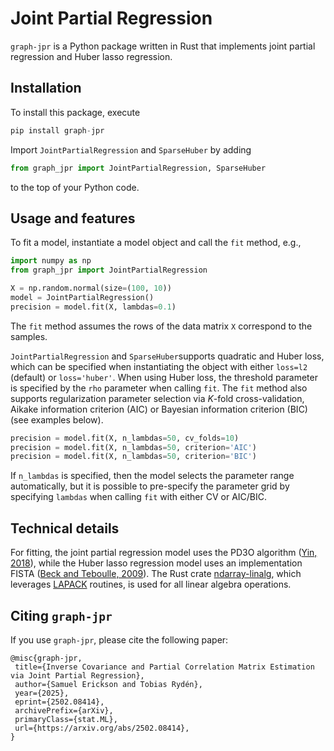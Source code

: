 # Joint Partial Regression

`graph-jpr` is a Python package written in Rust that implements joint partial regression and Huber lasso regression.

## Installation

To install this package, execute

```python
pip install graph-jpr
```

Import `JointPartialRegression` and `SparseHuber` by adding

```python
from graph_jpr import JointPartialRegression, SparseHuber
```

to the top of your Python code.

## Usage and features

To fit a model, instantiate a model object and call the `fit` method, e.g.,

```python
import numpy as np
from graph_jpr import JointPartialRegression

X = np.random.normal(size=(100, 10))
model = JointPartialRegression()
precision = model.fit(X, lambdas=0.1)
```

The `fit` method assumes the rows of the data matrix `X` correspond to the samples. 

`JointPartialRegression` and `SparseHuber`supports quadratic and Huber loss, which can be specified when instantiating the object with either `loss=l2` (default) or `loss='huber'`. When using Huber loss, the threshold parameter is specified by the `rho` parameter when calling `fit`. The `fit` method also supports regularization parameter selection via $K$-fold cross-validation, Aikake information criterion (AIC) or Bayesian information criterion (BIC) (see examples below). 

```python
precision = model.fit(X, n_lambdas=50, cv_folds=10)
precision = model.fit(X, n_lambdas=50, criterion='AIC')
precision = model.fit(X, n_lambdas=50, criterion='BIC')
```

If `n_lambdas` is specified, then the model selects the parameter range automatically, but it is possible to pre-specify the parameter grid by specifying `lambdas` when calling `fit` with either CV or AIC/BIC.

## Technical details

For fitting, the joint partial regression model uses the PD3O algorithm ([Yin, 2018](https://link.springer.com/article/10.1007/s10915-018-0680-3)), while the Huber lasso regression model uses an implementation FISTA ([Beck and Teboulle, 2009](https://epubs.siam.org/doi/10.1137/080716542)). The Rust crate [ndarray-linalg](https://docs.rs/ndarray-linalg/latest/ndarray_linalg/), which leverages [LAPACK](https://www.netlib.org/lapack/) routines, is used for all linear algebra operations. 

## Citing `graph-jpr`

If you use `graph-jpr`, please cite the following paper:

```
@misc{graph-jpr,
 title={Inverse Covariance and Partial Correlation Matrix Estimation via Joint Partial Regression}, 
 author={Samuel Erickson and Tobias Rydén},
 year={2025},
 eprint={2502.08414},
 archivePrefix={arXiv},
 primaryClass={stat.ML},
 url={https://arxiv.org/abs/2502.08414}, 
}
```
